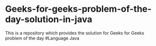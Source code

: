# Geeks-for-geeks-problem-of-the-day-solution-in-java
This is a repository which provides the solution for Geeks for Geeks problem of the day
#Language
Java
